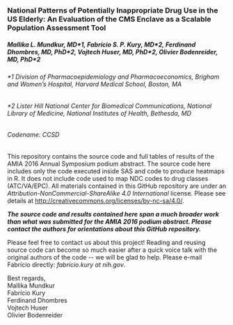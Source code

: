 ### National Patterns of Potentially Inappropriate Drug Use in the US Elderly: An Evaluation of the CMS Enclave as a Scalable Population Assessment Tool
##### Mallika L. Mundkur, MD\*1, Fabrício S. P. Kury, MD\*2, Ferdinand Dhombres, MD, PhD\*2, Vojtech Huser, MD, PhD\*2, Olivier Bodenreider, MD, PhD\*2
###### \*1 Division of Pharmacoepidemiology and Pharmacoeconomics, Brigham and Women’s Hospital, Harvard Medical School, Boston, MA
###### \*2 Lister Hill National Center for Biomedical Communications, National Library of Medicine, National Institutes of Health, Bethesda, MD
###### _Codename: CCSD_
  
This repository contains the source code and full tables of results of the AMIA 2016 Annual Symposium podium abstract. The source code here includes only the code executed inside SAS and code to produce heatmaps in R. It does not include code used to map NDC codes to drug classes (ATC/VA/EPC). All materials contained in this GitHub repository are under an _Attribution-NonCommercial-ShareAlike 4.0 International_ license. Please see details at http://creativecommons.org/licenses/by-nc-sa/4.0/.  
  
**_The source code and results contained here span a much broader work than what was submitted for the AMIA 2016 podium abstract. Please contact the authors for orientations about this GitHub repository._**  

Please feel free to contact us about this project! 
Reading and reusing source code can become so much easier after a quick voice talk with the original authors of the code -- we will be glad to help. Please e-mail Fabrício directly: *fabricio.kury at nih.gov*.  
  
Best regards,  
Mallika Mundkur  
Fabrício Kury  
Ferdinand Dhombres  
Vojtech Huser  
Olivier Bodenreider
